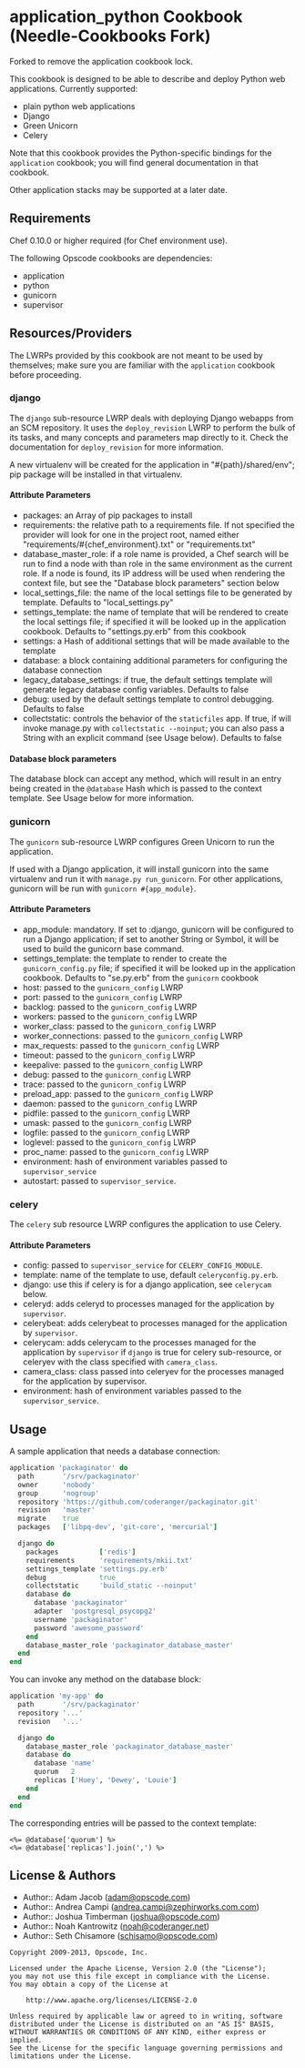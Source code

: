 application_python Cookbook (Needle-Cookbooks Fork)
===================================================
Forked to remove the application cookbook lock.

This cookbook is designed to be able to describe and deploy Python web applications. Currently supported:

- plain python web applications
- Django
- Green Unicorn
- Celery

Note that this cookbook provides the Python-specific bindings for the `application` cookbook; you will find general documentation in that cookbook.

Other application stacks may be supported at a later date.


Requirements
------------
Chef 0.10.0 or higher required (for Chef environment use).

The following Opscode cookbooks are dependencies:

- application
- python
- gunicorn
- supervisor


Resources/Providers
-------------------
The LWRPs provided by this cookbook are not meant to be used by themselves; make sure you are familiar with the `application` cookbook before proceeding.


### django
The `django` sub-resource LWRP deals with deploying Django webapps from an SCM repository. It uses the `deploy_revision` LWRP to perform the bulk of its tasks, and many concepts and parameters map directly to it. Check the documentation for `deploy_revision` for more information.

A new virtualenv will be created for the application in "#{path}/shared/env"; pip package will be installed in that virtualenv.

#### Attribute Parameters
- packages: an Array of pip packages to install
- requirements: the relative path to a requirements file. If not specified the provider will look for one in the project root, named either "requirements/#{chef_environment}.txt" or "requirements.txt"
- database_master_role: if a role name is provided, a Chef search will be run to find a node with than role in the same environment as the current role. If a node is found, its IP address will be used when rendering the context file, but see the "Database block parameters" section below
- local_settings_file: the name of the local settings file to be generated by template. Defaults to "local_settings.py"
- settings_template: the name of template that will be rendered to create the local settings file; if specified it will be looked up in the application cookbook. Defaults to "settings.py.erb" from this cookbook
- settings: a Hash of additional settings that will be made available to the template
- database: a block containing additional parameters for configuring the database connection
- legacy_database_settings: if true, the default settings template will generate legacy database config variables. Defaults to false
- debug: used by the default settings template to control debugging. Defaults to false
- collectstatic: controls the behavior of the `staticfiles` app. If true, if will invoke manage.py with `collectstatic --noinput`; you can also pass a String with an explicit command (see Usage below). Defaults to false

#### Database block parameters

The database block can accept any method, which will result in an entry being created in the `@database` Hash which is passed to the context template. See Usage below for more information.

### gunicorn
The `gunicorn` sub-resource LWRP configures Green Unicorn to run the application.

If used with a Django application, it will install gunicorn into the same virtualenv and run it with `manage.py run_gunicorn`. For other applications, gunicorn will be run with `gunicorn #{app_module}`.

#### Attribute Parameters

- app_module: mandatory. If set to :django, gunicorn will be configured to run a Django application; if set to another String or Symbol, it will be used to build the gunicorn base command.
- settings_template: the template to render to create the `gunicorn_config.py` file; if specified it will be looked up in the application cookbook. Defaults to "se.py.erb" from the `gunicorn` cookbook
- host: passed to the `gunicorn_config` LWRP
- port: passed to the `gunicorn_config` LWRP
- backlog: passed to the `gunicorn_config` LWRP
- workers: passed to the `gunicorn_config` LWRP
- worker_class: passed to the `gunicorn_config` LWRP
- worker_connections: passed to the `gunicorn_config` LWRP
- max_requests: passed to the `gunicorn_config` LWRP
- timeout: passed to the `gunicorn_config` LWRP
- keepalive: passed to the `gunicorn_config` LWRP
- debug: passed to the `gunicorn_config` LWRP
- trace: passed to the `gunicorn_config` LWRP
- preload_app: passed to the `gunicorn_config` LWRP
- daemon: passed to the `gunicorn_config` LWRP
- pidfile: passed to the `gunicorn_config` LWRP
- umask: passed to the `gunicorn_config` LWRP
- logfile: passed to the `gunicorn_config` LWRP
- loglevel: passed to the `gunicorn_config` LWRP
- proc_name: passed to the `gunicorn_config` LWRP
- environment: hash of environment variables passed to `supervisor_service`
- autostart: passed to `supervisor_service`.


### celery
The `celery` sub resource LWRP configures the application to use Celery.

#### Attribute Parameters
- config: passed to `supervisor_service` for `CELERY_CONFIG_MODULE`.
- template: name of the template to use, default `celeryconfig.py.erb`.
- django: use this if celery is for a django application, see `celerycam` below.
- celeryd: adds celeryd to processes managed for the application by `supervisor`.
- celerybeat: adds celerybeat to processes managed for the application by `supervisor`.
- celerycam: adds celerycam to the processes managed for the application by `supervisor` if `django` is true for celery sub-resource, or celeryev with the class specified with `camera_class`.
- camera_class: class passed into celeryev for the processes managed for the application by supervisor.
- environment: hash of environment variables passed to the `supervisor_service`.


Usage
-----
A sample application that needs a database connection:

```ruby
application 'packaginator' do
  path       '/srv/packaginator'
  owner      'nobody'
  group      'nogroup'
  repository 'https://github.com/coderanger/packaginator.git'
  revision   'master'
  migrate    true
  packages   ['libpq-dev', 'git-core', 'mercurial']

  django do
    packages          ['redis']
    requirements      'requirements/mkii.txt'
    settings_template 'settings.py.erb'
    debug             true
    collectstatic     'build_static --noinput'
    database do
      database 'packaginator'
      adapter  'postgresql_psycopg2'
      username 'packaginator'
      password 'awesome_password'
    end
    database_master_role 'packaginator_database_master'
  end
end
```

You can invoke any method on the database block:

```ruby
application 'my-app' do
  path       '/srv/packaginator'
  repository '...'
  revision   '...'

  django do
    database_master_role 'packaginator_database_master'
    database do
      database 'name'
      quorum   2
      replicas ['Huey', 'Dewey', 'Louie']
    end
  end
end
```

The corresponding entries will be passed to the context template:

```erb
<%= @database['quorum'] %>
<%= @database['replicas'].join(',') %>
```


License & Authors
-----------------
- Author:: Adam Jacob (<adam@opscode.com>)
- Author:: Andrea Campi (<andrea.campi@zephirworks.com.com>)
- Author:: Joshua Timberman (<joshua@opscode.com>)
- Author:: Noah Kantrowitz (<noah@coderanger.net>)
- Author:: Seth Chisamore (<schisamo@opscode.com>)

```text
Copyright 2009-2013, Opscode, Inc.

Licensed under the Apache License, Version 2.0 (the "License");
you may not use this file except in compliance with the License.
You may obtain a copy of the License at

    http://www.apache.org/licenses/LICENSE-2.0

Unless required by applicable law or agreed to in writing, software
distributed under the License is distributed on an "AS IS" BASIS,
WITHOUT WARRANTIES OR CONDITIONS OF ANY KIND, either express or implied.
See the License for the specific language governing permissions and
limitations under the License.
```
